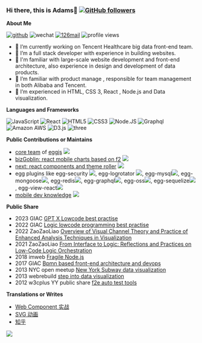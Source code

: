 ### Hi there, this is Adams👋 [![GitHub followers](https://img.shields.io/github/followers/jtyjty99999?label=Follow&style=social)](https://github.com/jtyjty99999)

**About Me** 

[![github](https://img.shields.io/badge/-jtyjty99999-%23323031?style=flat&logo=github)](https://github.com/jtyjty99999)
![wechat](https://img.shields.io/badge/-jtyjty99999-%23323031?style=flat&logo=wechat)
<a href="mailto:jtyjty99999@126.com"><img src="https://img.shields.io/badge/-jtyjty99999@126.com-%23323031?style=flat&logo=gmail" alt="126mail" /></a>
![profile views](https://komarev.com/ghpvc/?username=jtyjty99999&style=flat)

- 🔭 I’m currently working on Tencent Healthcare big data front-end team.
- 🌱 I’m a full stack developer with experience in building websites.
- 👯 I'm familiar with large-scale website development and front-end architecture, also experience in design and development of data products.
- 🤔 I’m familiar with product manage , responsible for team management in both Alibaba and Tencent.
- 💬 I’m experienced in HTML, CSS 3, React , Node.js and Data visualization.

**Languages and Frameworks**

  ![JavaScript](https://img.shields.io/badge/-JavaScript-black?style=plastic&logo=javascript)
  ![React](https://img.shields.io/badge/-React-3b2e5a?style=plastic&logo=react)
  ![HTML5](https://img.shields.io/badge/-HTML5-E34F26?style=plastic&logo=html5&logoColor=white)
  ![CSS3](https://img.shields.io/badge/-CSS3-1572B6?style=plastic&logo=css3)
  ![Node.JS](https://img.shields.io/badge/-Node.JS-black?style=plastic&logo=Node.js) 
  ![Graphql](https://img.shields.io/badge/-Graphql-E10098?style=plastic&logo=Graphql)
  ![Amazon AWS](https://img.shields.io/badge/Amazon%20AWS-232F3E?style=plastic&logo=amazon-aws)
  ![D3.js](https://img.shields.io/badge/-D3.js-gray?style=flat-square&logo=D3.js)
  ![three](	https://img.shields.io/badge/ThreeJs-black?style=flat-square&logo=three.js)

**Public Contributions or Maintains** 
 
- [core team](https://github.com/orgs/eggjs/teams/core) of [eggjs](https://github.com/eggjs/egg) ![](https://img.shields.io/github/stars/eggjs/egg?style=social)
- [bizGoblin: react mobile charts based on f2](https://github.com/alibaba/BizGoblin)  ![](https://img.shields.io/github/stars/alibaba/bizgoblin?style=social)
- [next: react components and theme roller](https://github.com/alibaba-fusion/next)  ![](https://img.shields.io/github/stars/alibaba-fusion/next?style=social)
- egg plugins like egg-security ![](https://img.shields.io/github/stars/eggjs/egg-security?style=social), egg-logrotator ![](https://img.shields.io/github/stars/eggjs/egg-logrotator?style=social), egg-mysql![](https://img.shields.io/github/stars/eggjs/egg-mysql?style=social), egg-mongoose![](https://img.shields.io/github/stars/eggjs/egg-mongoose?style=social), egg-redis![](https://img.shields.io/github/stars/eggjs/egg-redis?style=social), egg-graphql![](https://img.shields.io/github/stars/eggjs/egg-graphql?style=social), egg-oss![](https://img.shields.io/github/stars/eggjs/egg-oss?style=social), egg-sequelize![](https://img.shields.io/github/stars/eggjs/egg-sequelize?style=social), egg-view-react![](https://img.shields.io/github/stars/eggjs/egg-view-react?style=social)
- [mobile dev knowledge](https://github.com/jtyjty99999/mobileTech) ![](https://img.shields.io/github/stars/jtyjty99999/mobileTech?style=social)

**Public Share** 

- 2023 GIAC [GPT X Lowcode best practise](https://giac.msup.com.cn/2023sz/course?id=16993)
- 2022 GIAC [Logic lowcode programming best practise](https://giac.msup.com.cn/course?id=16091)
- 2022 ZaoZaoLiao [Overview of Visual Channel Theory and Practice of Enhanced Analysis Techniques in Visualization](https://www.zaozao.run/video/c54/c54-1)
- 2021 ZaoZaoLiao [From Interface to Logic: Reflections and Practices on Low-Code Logic Orchestration](https://www.zaozao.run/video/c49/c49-1)
- 2018 imweb [Fragile Node.js](http://2017.imweb.io/)
- 2017 GIAC [Bpmn based front-end architecture and devops](https://doc.huodongjia.com/detail-6747.html)
- 2013 NYC open meetup [New York Subway data visualization](http://www.meetup.com/NYC-Open-Data/events/137298432/)
- 2013 webrebuild [step into data visualization](https://www.56.com/u73/v_MTAwMjEyODc4.html)
- 2012 w3cplus YY public share [f2e auto test tools](https://speakerdeck.com/w3cplus/qian-duan-zi-dong-hua-gong-ju-tan-suo)

**Translations or Writes**   
 
- [Web Component 实战](https://zhuanlan.zhihu.com/p/20636611)
- [SVG 动画](https://read.douban.com/ebook/59895538/)
- [知乎](https://www.zhihu.com/people/jiang-tian-yi/posts)
 
![](https://github-readme-stats.vercel.app/api?username=jtyjty99999)
